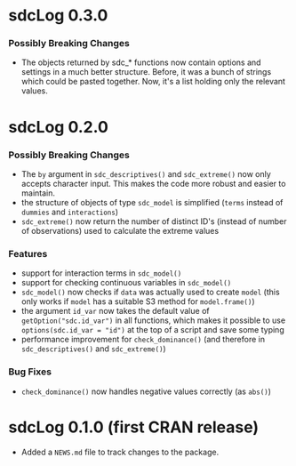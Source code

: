 # sdcLog 0.3.0

### Possibly Breaking Changes

* The objects returned by sdc_* functions now contain options and settings in a
  much better structure. Before, it was a bunch of strings which could be pasted
  together. Now, it's a list holding only the relevant values.

# sdcLog 0.2.0

### Possibly Breaking Changes

* The `by` argument in `sdc_descriptives()` and `sdc_extreme()` now only accepts
  character input. This makes the code more robust and easier to maintain.
* the structure of objects of type `sdc_model` is simplified (`terms` instead of
  `dummies` and `interactions`)
* `sdc_extreme()` now return the number of distinct ID's (instead of number of
  observations) used to calculate the extreme values

### Features

* support for interaction terms in `sdc_model()`
* support for checking continuous variables in `sdc_model()`
* `sdc_model()` now checks if `data` was actually used to create `model` (this
  only works if `model` has a suitable S3 method for `model.frame()`)
* the argument `id_var` now takes the default value of `getOption("sdc.id_var")`
  in all functions, which makes it possible to use `options(sdc.id_var = "id")` 
  at the top of a script and save some typing
* performance improvement for `check_dominance()` (and therefore in
  `sdc_descriptives()` and `sdc_extreme()`)

### Bug Fixes

* `check_dominance()` now handles negative values correctly (as `abs()`)


# sdcLog 0.1.0 (first CRAN release)

* Added a `NEWS.md` file to track changes to the package.
